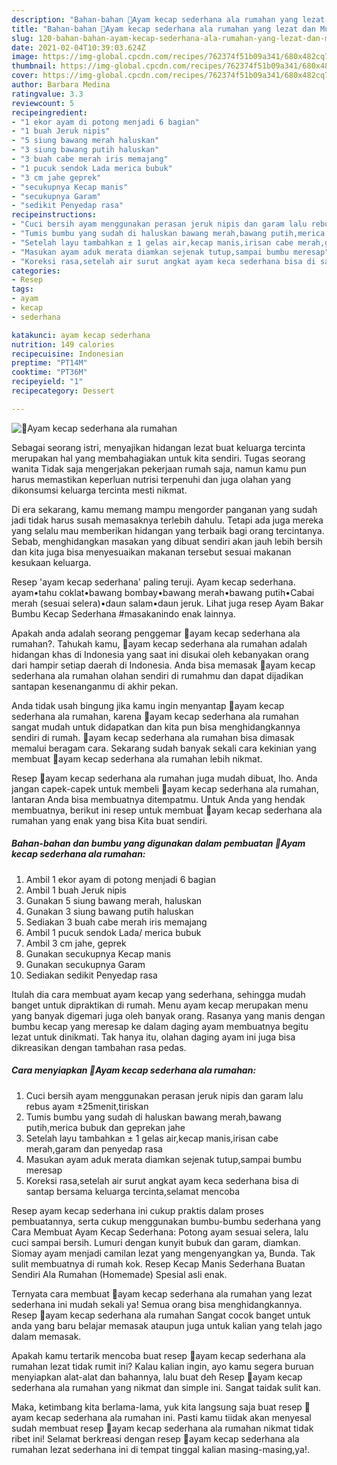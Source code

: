 ```yaml
---
description: "Bahan-bahan 🍗Ayam kecap sederhana ala rumahan yang lezat dan Mudah Dibuat"
title: "Bahan-bahan 🍗Ayam kecap sederhana ala rumahan yang lezat dan Mudah Dibuat"
slug: 120-bahan-bahan-ayam-kecap-sederhana-ala-rumahan-yang-lezat-dan-mudah-dibuat
date: 2021-02-04T10:39:03.624Z
image: https://img-global.cpcdn.com/recipes/762374f51b09a341/680x482cq70/🍗ayam-kecap-sederhana-ala-rumahan-foto-resep-utama.jpg
thumbnail: https://img-global.cpcdn.com/recipes/762374f51b09a341/680x482cq70/🍗ayam-kecap-sederhana-ala-rumahan-foto-resep-utama.jpg
cover: https://img-global.cpcdn.com/recipes/762374f51b09a341/680x482cq70/🍗ayam-kecap-sederhana-ala-rumahan-foto-resep-utama.jpg
author: Barbara Medina
ratingvalue: 3.3
reviewcount: 5
recipeingredient:
- "1 ekor ayam di potong menjadi 6 bagian"
- "1 buah Jeruk nipis"
- "5 siung bawang merah haluskan"
- "3 siung bawang putih haluskan"
- "3 buah cabe merah iris memajang"
- "1 pucuk sendok Lada merica bubuk"
- "3 cm jahe geprek"
- "secukupnya Kecap manis"
- "secukupnya Garam"
- "sedikit Penyedap rasa"
recipeinstructions:
- "Cuci bersih ayam menggunakan perasan jeruk nipis dan garam lalu rebus ayam ±25menit,tiriskan"
- "Tumis bumbu yang sudah di haluskan bawang merah,bawang putih,merica bubuk dan geprekan jahe"
- "Setelah layu tambahkan ± 1 gelas air,kecap manis,irisan cabe merah,garam dan penyedap rasa"
- "Masukan ayam aduk merata diamkan sejenak tutup,sampai bumbu meresap"
- "Koreksi rasa,setelah air surut angkat ayam keca sederhana bisa di santap bersama keluarga tercinta,selamat mencoba"
categories:
- Resep
tags:
- ayam
- kecap
- sederhana

katakunci: ayam kecap sederhana 
nutrition: 149 calories
recipecuisine: Indonesian
preptime: "PT14M"
cooktime: "PT36M"
recipeyield: "1"
recipecategory: Dessert

---
```



![🍗Ayam kecap sederhana ala rumahan](https://img-global.cpcdn.com/recipes/762374f51b09a341/680x482cq70/🍗ayam-kecap-sederhana-ala-rumahan-foto-resep-utama.jpg)

Sebagai seorang istri, menyajikan hidangan lezat buat keluarga tercinta merupakan hal yang membahagiakan untuk kita sendiri. Tugas seorang  wanita Tidak saja mengerjakan pekerjaan rumah saja, namun kamu pun harus memastikan keperluan nutrisi terpenuhi dan juga olahan yang dikonsumsi keluarga tercinta mesti nikmat.

Di era  sekarang, kamu memang mampu mengorder panganan yang sudah jadi tidak harus susah memasaknya terlebih dahulu. Tetapi ada juga mereka yang selalu mau memberikan hidangan yang terbaik bagi orang tercintanya. Sebab, menghidangkan masakan yang dibuat sendiri akan jauh lebih bersih dan kita juga bisa menyesuaikan makanan tersebut sesuai makanan kesukaan keluarga. 

Resep &#39;ayam kecap sederhana&#39; paling teruji. Ayam kecap sederhana. ayam•tahu coklat•bawang bombay•bawang merah•bawang putih•Cabai merah (sesuai selera)•daun salam•daun jeruk. Lihat juga resep Ayam Bakar Bumbu Kecap Sederhana #masakanindo enak lainnya.

Apakah anda adalah seorang penggemar 🍗ayam kecap sederhana ala rumahan?. Tahukah kamu, 🍗ayam kecap sederhana ala rumahan adalah hidangan khas di Indonesia yang saat ini disukai oleh kebanyakan orang dari hampir setiap daerah di Indonesia. Anda bisa memasak 🍗ayam kecap sederhana ala rumahan olahan sendiri di rumahmu dan dapat dijadikan santapan kesenanganmu di akhir pekan.

Anda tidak usah bingung jika kamu ingin menyantap 🍗ayam kecap sederhana ala rumahan, karena 🍗ayam kecap sederhana ala rumahan sangat mudah untuk didapatkan dan kita pun bisa menghidangkannya sendiri di rumah. 🍗ayam kecap sederhana ala rumahan bisa dimasak memalui beragam cara. Sekarang sudah banyak sekali cara kekinian yang membuat 🍗ayam kecap sederhana ala rumahan lebih nikmat.

Resep 🍗ayam kecap sederhana ala rumahan juga mudah dibuat, lho. Anda jangan capek-capek untuk membeli 🍗ayam kecap sederhana ala rumahan, lantaran Anda bisa membuatnya ditempatmu. Untuk Anda yang hendak membuatnya, berikut ini resep untuk membuat 🍗ayam kecap sederhana ala rumahan yang enak yang bisa Kita buat sendiri.

<!--inarticleads1-->

##### Bahan-bahan dan bumbu yang digunakan dalam pembuatan 🍗Ayam kecap sederhana ala rumahan:

1. Ambil 1 ekor ayam di potong menjadi 6 bagian
1. Ambil 1 buah Jeruk nipis
1. Gunakan 5 siung bawang merah, haluskan
1. Gunakan 3 siung bawang putih haluskan
1. Sediakan 3 buah cabe merah iris memajang
1. Ambil 1 pucuk sendok Lada/ merica bubuk
1. Ambil 3 cm jahe, geprek
1. Gunakan secukupnya Kecap manis
1. Gunakan secukupnya Garam
1. Sediakan sedikit Penyedap rasa


Itulah dia cara membuat ayam kecap yang sederhana, sehingga mudah banget untuk dipraktikan di rumah. Menu ayam kecap merupakan menu yang banyak digemari juga oleh banyak orang. Rasanya yang manis dengan bumbu kecap yang meresap ke dalam daging ayam membuatnya begitu lezat untuk dinikmati. Tak hanya itu, olahan daging ayam ini juga bisa dikreasikan dengan tambahan rasa pedas. 

<!--inarticleads2-->

##### Cara menyiapkan 🍗Ayam kecap sederhana ala rumahan:

1. Cuci bersih ayam menggunakan perasan jeruk nipis dan garam lalu rebus ayam ±25menit,tiriskan
1. Tumis bumbu yang sudah di haluskan bawang merah,bawang putih,merica bubuk dan geprekan jahe
1. Setelah layu tambahkan ± 1 gelas air,kecap manis,irisan cabe merah,garam dan penyedap rasa
1. Masukan ayam aduk merata diamkan sejenak tutup,sampai bumbu meresap
1. Koreksi rasa,setelah air surut angkat ayam keca sederhana bisa di santap bersama keluarga tercinta,selamat mencoba


Resep ayam kecap sederhana ini cukup praktis dalam proses pembuatannya, serta cukup menggunakan bumbu-bumbu sederhana yang Cara Membuat Ayam Kecap Sederhana: Potong ayam sesuai selera, lalu cuci sampai bersih. Lumuri dengan kunyit bubuk dan garam, diamkan. Siomay ayam menjadi camilan lezat yang mengenyangkan ya, Bunda. Tak sulit membuatnya di rumah kok. Resep Kecap Manis Sederhana Buatan Sendiri Ala Rumahan (Homemade) Spesial asli enak. 

Ternyata cara membuat 🍗ayam kecap sederhana ala rumahan yang lezat sederhana ini mudah sekali ya! Semua orang bisa menghidangkannya. Resep 🍗ayam kecap sederhana ala rumahan Sangat cocok banget untuk anda yang baru belajar memasak ataupun juga untuk kalian yang telah jago dalam memasak.

Apakah kamu tertarik mencoba buat resep 🍗ayam kecap sederhana ala rumahan lezat tidak rumit ini? Kalau kalian ingin, ayo kamu segera buruan menyiapkan alat-alat dan bahannya, lalu buat deh Resep 🍗ayam kecap sederhana ala rumahan yang nikmat dan simple ini. Sangat taidak sulit kan. 

Maka, ketimbang kita berlama-lama, yuk kita langsung saja buat resep 🍗ayam kecap sederhana ala rumahan ini. Pasti kamu tiidak akan menyesal sudah membuat resep 🍗ayam kecap sederhana ala rumahan nikmat tidak ribet ini! Selamat berkreasi dengan resep 🍗ayam kecap sederhana ala rumahan lezat sederhana ini di tempat tinggal kalian masing-masing,ya!.

